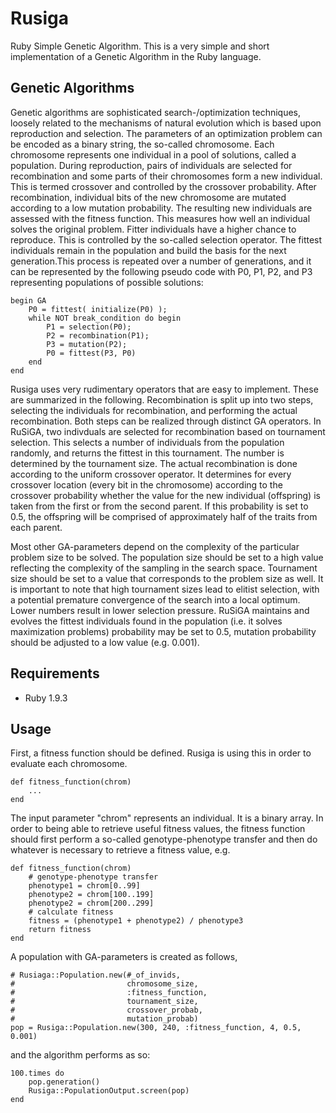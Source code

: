 Rusiga
======

Ruby Simple Genetic Algorithm. This is a very simple and short implementation of a Genetic Algorithm in the Ruby language.

Genetic Algorithms
------------------

Genetic algorithms are sophisticated search-/optimization techniques, loosely related to the mechanisms of natural evolution which is based upon reproduction and selection. The parameters of an optimization problem can be encoded as a binary string, the so-called chromosome. Each chromosome represents one individual in a pool of solutions, called a population. During reproduction, pairs of individuals are selected for recombination and some parts of their chromosomes form a new individual. This is termed crossover and controlled by the crossover probability. After recombination, individual bits of the new chromosome are mutated according to a low mutation probability. The resulting new individuals are assessed with the fitness function. This measures how well an individual solves the original problem. Fitter individuals have a higher chance to reproduce. This is controlled by the so-called selection operator. The fittest individuals remain in the population and build the basis for the next generation.This process is repeated over a number of generations, and it can be represented by the following pseudo code with P0, P1, P2, and P3 representing populations of possible solutions:

    begin GA
        P0 = fittest( initialize(P0) );
        while NOT break_condition do begin
            P1 = selection(P0);
            P2 = recombination(P1);
            P3 = mutation(P2);
            P0 = fittest(P3, P0)
        end
    end

Rusiga uses very rudimentary operators that are easy to implement. These are summarized in the following. Recombination is split up into two steps, selecting the individuals for recombination, and performing the actual recombination. 
Both steps can be realized through distinct GA operators. In RuSiGA, two indivduals are selected for recombination based on tournament selection. This selects a number of individuals from the population randomly, and returns the fittest in this tournament. The number is determined by the tournament size. The actual recombination is done according to the uniform crossover operator. It determines for every crossover location (every bit in the chromosome) according to the crossover probability whether the value for the new individual (offspring) is taken from the first or from the second parent. If this probability is set to 0.5, the offspring will be comprised of approximately half of the traits from each parent.

Most other GA-parameters depend on the complexity of the particular problem size to be solved. The population size should be set to a high value reflecting the complexity of the sampling in the search space. Tournament size should be set to a value that corresponds to the problem size as well. It is important to note that high tournament sizes lead to elitist selection, with a potential premature convergence of the search into a local optimum. Lower numbers result in lower selection pressure. RuSiGA maintains and evolves the fittest individuals found in the population (i.e. it solves maximization problems) probability may be set to 0.5, mutation probability should be adjusted to a low value (e.g. 0.001).


Requirements
------------

*   Ruby 1.9.3

Usage
-----

First, a fitness function should be defined. Rusiga is using this in order to evaluate each chromosome.

    def fitness_function(chrom)
        ...
    end
  
The input parameter "chrom" represents an individual. It is a binary array. In order to being able to retrieve useful fitness values, the fitness function should first perform a so-called genotype-phenotype transfer and then do whatever is necessary to retrieve a fitness value, e.g.

    def fitness_function(chrom)
        # genotype-phenotype transfer
        phenotype1 = chrom[0..99]
        phenotype2 = chrom[100..199]
        phenotype2 = chrom[200..299]
        # calculate fitness
        fitness = (phenotype1 + phenotype2) / phenotype3
        return fitness
    end

A population with GA-parameters is created as follows,

    # Rusiaga::Population.new(#_of_invids, 
    #                         chromosome_size, 
    #                         :fitness_function, 
    #                         tournament_size, 
    #                         crossover_probab,
    #                         mutation_probab)  
    pop = Rusiga::Population.new(300, 240, :fitness_function, 4, 0.5, 0.001)
    
and the algorithm performs as so:

    100.times do 
        pop.generation()
        Rusiga::PopulationOutput.screen(pop)
    end
